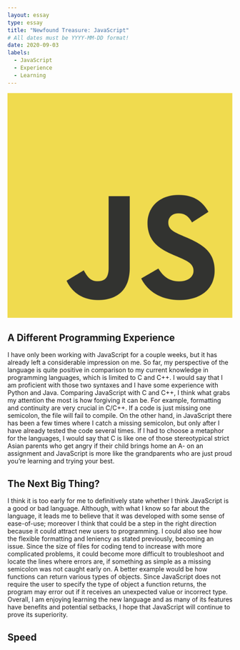 ```yaml
---
layout: essay
type: essay
title: "Newfound Treasure: JavaScript"
# All dates must be YYYY-MM-DD format!
date: 2020-09-03
labels:
  - JavaScript
  - Experience
  - Learning
---
```


<img class="ui small right floated image" src="../images/js.png">

## A Different Programming Experience
I have only been working with JavaScript for a couple weeks, but it has already left a considerable impression on me.  So far, my perspective of the language is quite positive in comparison to my current knowledge in programming languages, which is limited to C and C++.  I would say that I am proficient with those two syntaxes and I have some experience with Python and Java.  Comparing JavaScript with C and C++, I think what grabs my attention the most is how forgiving it can be.  For example, formatting and continuity are very crucial in C/C++.  If a code is just missing one semicolon, the file will fail to compile.  On the other hand, in JavaScript there has been a few times where I catch a missing semicolon, but only after I have already tested the code several times.  If I had to choose a metaphor for the languages, I would say that C is like one of those stereotypical strict Asian parents who get angry if their child brings home an A- on an assignment and JavaScript is more like the grandparents who are just proud you’re learning and trying your best.

## The Next Big Thing?
I think it is too early for me to definitively state whether I think JavaScript is a good or bad language.  Although, with what I know so far about the language, it leads me to believe that it was developed with some sense of ease-of-use; moreover I think that could be a step in the right direction because it could attract new users to programming.  I could also see how the flexible formatting and leniency as stated previously, becoming an issue.  Since the size of files for coding tend to increase with more complicated problems, it could become more difficult to troubleshoot and locate the lines where errors are, if something as simple as a missing semicolon was not caught early on.  A better example would be how functions can return various types of objects.  Since JavaScript does not require the user to specify the type of object a function returns, the program may error out if it receives an unexpected value or incorrect type.  Overall, I am enjoying learning the new language and as many of its features have benefits and potential setbacks, I hope that JavaScript will continue to prove its superiority.

## Speed

